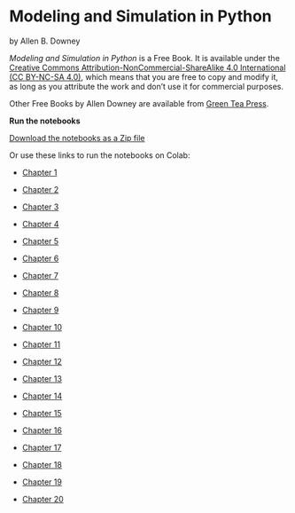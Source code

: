 # Modeling and Simulation in Python

by Allen B. Downey

*Modeling and Simulation in Python* is a Free Book. It is available under the [Creative Commons Attribution-NonCommercial-ShareAlike 4.0 International (CC BY-NC-SA 4.0)](https://creativecommons.org/licenses/by-nc-sa/4.0/), which means that you are free to copy and modify it, as long as you attribute the work and don’t use it for commercial purposes.

Other Free Books by Allen Downey are available from [Green Tea Press](https://greenteapress.com/wp/).

**Run the notebooks**

[Download the notebooks as a Zip file](https://github.com/AllenDowney/ModSimPy/raw/master/ModSimPyNotebooks.zip)

Or use these links to run the notebooks on Colab:

* [Chapter 1](https://colab.research.google.com/github/AllenDowney/ModSimPy/blob/master/notebooks/chap01.ipynb)

* [Chapter 2](https://colab.research.google.com/github/AllenDowney/ModSimPy/blob/master/notebooks/chap02.ipynb)

* [Chapter 3](https://colab.research.google.com/github/AllenDowney/ModSimPy/blob/master/notebooks/chap03.ipynb)

* [Chapter 4](https://colab.research.google.com/github/AllenDowney/ModSimPy/blob/master/notebooks/chap04.ipynb)

* [Chapter 5](https://colab.research.google.com/github/AllenDowney/ModSimPy/blob/master/notebooks/chap05.ipynb)

* [Chapter 6](https://colab.research.google.com/github/AllenDowney/ModSimPy/blob/master/notebooks/chap06.ipynb)

* [Chapter 7](https://colab.research.google.com/github/AllenDowney/ModSimPy/blob/master/notebooks/chap07.ipynb)

* [Chapter 8](https://colab.research.google.com/github/AllenDowney/ModSimPy/blob/master/notebooks/chap08.ipynb)

* [Chapter 9](https://colab.research.google.com/github/AllenDowney/ModSimPy/blob/master/notebooks/chap09.ipynb)

* [Chapter 10](https://colab.research.google.com/github/AllenDowney/ModSimPy/blob/master/notebooks/chap10.ipynb)

* [Chapter 11](https://colab.research.google.com/github/AllenDowney/ModSimPy/blob/master/notebooks/chap11.ipynb)

* [Chapter 12](https://colab.research.google.com/github/AllenDowney/ModSimPy/blob/master/notebooks/chap12.ipynb)

* [Chapter 13](https://colab.research.google.com/github/AllenDowney/ModSimPy/blob/master/notebooks/chap13.ipynb)

* [Chapter 14](https://colab.research.google.com/github/AllenDowney/ModSimPy/blob/master/notebooks/chap14.ipynb)

* [Chapter 15](https://colab.research.google.com/github/AllenDowney/ModSimPy/blob/master/notebooks/chap15.ipynb)

* [Chapter 16](https://colab.research.google.com/github/AllenDowney/ModSimPy/blob/master/notebooks/chap16.ipynb)

* [Chapter 17](https://colab.research.google.com/github/AllenDowney/ModSimPy/blob/master/notebooks/chap17.ipynb)

* [Chapter 18](https://colab.research.google.com/github/AllenDowney/ModSimPy/blob/master/notebooks/chap18.ipynb)

* [Chapter 19](https://colab.research.google.com/github/AllenDowney/ModSimPy/blob/master/notebooks/chap19.ipynb)

* [Chapter 20](https://colab.research.google.com/github/AllenDowney/ModSimPy/blob/master/notebooks/chap20.ipynb)
